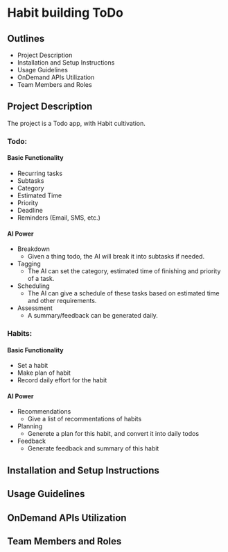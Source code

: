 # Habit building ToDo

## Outlines
- Project Description
- Installation and Setup Instructions
- Usage Guidelines
- OnDemand APIs Utilization
- Team Members and Roles

## Project Description

The project is a Todo app, with Habit cultivation.

### Todo:
#### Basic Functionality
  - Recurring tasks
  - Subtasks
  - Category
  - Estimated Time
  - Priority
  - Deadline
  - Reminders (Email, SMS, etc.)
#### AI Power
  - Breakdown
    - Given a thing todo, the AI will break it into subtasks if needed.
  - Tagging
    - The AI can set the category, estimated time of finishing and priority of a task.
  - Scheduling
    - The AI can give a schedule of these tasks based on estimated time and other requirements.
  - Assessment
    - A summary/feedback can be generated daily.

### Habits:
#### Basic Functionality
  - Set a habit
  - Make plan of habit
  - Record daily effort for the habit
#### AI Power
  - Recommendations
    - Give a list of recommentations of habits
  - Planning
    - Generete a plan for this habit, and convert it into daily todos
  - Feedback
    - Generate feedback and summary of this habit

## Installation and Setup Instructions

## Usage Guidelines

## OnDemand APIs Utilization

## Team Members and Roles

